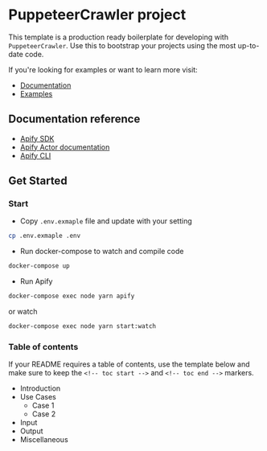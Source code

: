 # PuppeteerCrawler project

This template is a production ready boilerplate for developing with `PuppeteerCrawler`.
Use this to bootstrap your projects using the most up-to-date code.

If you're looking for examples or want to learn more visit:

- [Documentation](https://sdk.apify.com/docs/api/puppeteer-crawler)
- [Examples](https://sdk.apify.com/docs/examples/puppeteer-crawler)

## Documentation reference

- [Apify SDK](https://sdk.apify.com/)
- [Apify Actor documentation](https://docs.apify.com/actor)
- [Apify CLI](https://docs.apify.com/cli)

## Get Started

### Start

- Copy `.env.exmaple` file and update with your setting

```sh
cp .env.exmaple .env
```

- Run docker-compose to watch and compile code

```sh
docker-compose up
```

- Run Apify

```sh
docker-compose exec node yarn apify
```

or watch

```sh
docker-compose exec node yarn start:watch
```

### Table of contents

If your README requires a table of contents, use the template below and make sure to keep the `<!-- toc start -->` and `<!-- toc end -->` markers.

<!-- toc start -->

- Introduction
- Use Cases
  - Case 1
  - Case 2
- Input
- Output
- Miscellaneous
<!-- toc end -->
